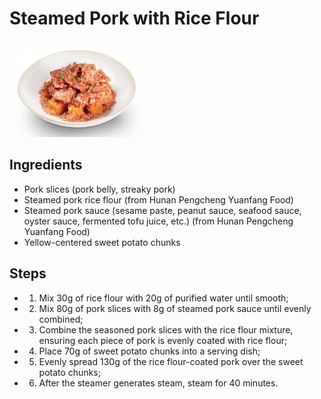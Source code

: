 # Steamed Pork with Rice Flour

![Steamed Pork with Rice Flour](../../images/%E7%B2%89%E8%92%B8%E8%82%89.png)

## Ingredients
- Pork slices (pork belly, streaky pork)
- Steamed pork rice flour (from Hunan Pengcheng Yuanfang Food)
- Steamed pork sauce (sesame paste, peanut sauce, seafood sauce, oyster sauce, fermented tofu juice, etc.) (from Hunan Pengcheng Yuanfang Food)
- Yellow-centered sweet potato chunks

## Steps
- 1. Mix 30g of rice flour with 20g of purified water until smooth;
- 2. Mix 80g of pork slices with 8g of steamed pork sauce until evenly combined;
- 3. Combine the seasoned pork slices with the rice flour mixture, ensuring each piece of pork is evenly coated with rice flour;
- 4. Place 70g of sweet potato chunks into a serving dish;
- 5. Evenly spread 130g of the rice flour-coated pork over the sweet potato chunks;
- 6. After the steamer generates steam, steam for 40 minutes.